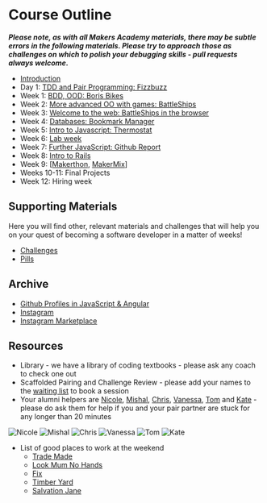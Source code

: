 # Course Outline

***Please note, as with all Makers Academy materials, there may be subtle errors in the following materials.  Please try to approach those as challenges on which to polish your debugging skills - pull requests always welcome.***

* [Introduction](intro.md)
* Day 1: [TDD and Pair Programming: Fizzbuzz](fizzbuzz/fizzbuzz.md)
* Week 1: [BDD, OOD: Boris Bikes](boris_bikes/boris_bikes.md)
* Week 2: [More advanced OO with games: BattleShips](battle_ships/battle_ships.md)
* Week 3: [Welcome to the web: BattleShips in the browser](battle_ships_web/battle_ships_web_cucumber.md)
* Week 4: [Databases: Bookmark Manager](bookmark_manager/bookmark_manager.md)
* Week 5: [Intro to Javascript: Thermostat](thermostat/thermostat.md)
* Week 6: [Lab week](lab_week/lab_week.md)
* Week 7: [Further JavaScript: Github Report](https://github.com/makersacademy/course/blob/master/further_javascript/github_profiles.md)
* Week 8: [Intro to Rails](https://github.com/makersacademy/course/blob/master/rails/introduction_to_rails.md)
* Week 9: \[[Makerthon](https://github.com/makersacademy/course/blob/master/makerthon/introduction.md), [MakerMix](https://github.com/makersacademy/course/blob/master/makermix/intro_to_makermix.md)\]
* Weeks 10-11: Final Projects
* Week 12: Hiring week

## Supporting Materials

Here you will find other, relevant materials and challenges that will help you on your quest of becoming a software developer in a matter of weeks!

- [Challenges](https://github.com/makersacademy/course/blob/master/challenges/challenges.md)
- [Pills](https://github.com/makersacademy/course/blob/master/pills.md)

## Archive

* [Github Profiles in JavaScript & Angular](https://github.com/makersacademy/course/blob/master/github_report.md)
* [Instagram](https://github.com/makersacademy/course/blob/master/instagram.md)
* [Instagram Marketplace](https://github.com/makersacademy/course/blob/master/instagram-marketplace.md)

## Resources

- Library - we have a library of coding textbooks - please ask any coach to check one out
- Scaffolded Pairing and Challenge Review - please add your names to the [waiting list](https://github.com/makersacademy/course/wiki/Scaffolded-Pairing-Schedule-(includes-Challenge-Review)) to book a session
- Your alumni helpers are [Nicole](https://github.com/NicolePell), [Mishal](https://github.com/mishal1), [Chris](https://github.com/wardymate), [Vanessa](https://github.com/vvirgitti), [Tom](https://github.com/tomcoakes) and [Kate](katebeavis) - please do ask them for help if you and your pair partner are stuck for any longer than 20 minutes

![Nicole](https://avatars0.githubusercontent.com/u/7798054?v=3&s=128)
![Mishal](https://avatars0.githubusercontent.com/u/8863744?v=3&s=128)
![Chris](https://avatars0.githubusercontent.com/u/6054003?v=3&s=128)
![Vanessa](https://avatars0.githubusercontent.com/u/10236105?v=3&s=128)
![Tom](https://avatars2.githubusercontent.com/u/7912200?v=3&s=128)
![Kate](https://avatars2.githubusercontent.com/u/10133018?v=3&s=128)

- List of good places to work at the weekend
  - [Trade Made](http://www.trade-made.co.uk/)
  - [Look Mum No Hands](http://www.lookmumnohands.com)
  - [Fix](http://www.fix-coffee.co.uk)
  - [Timber Yard](http://timberyardlondon.com)
  - [Salvation Jane](www.salvationjanecafe.co.uk/)
